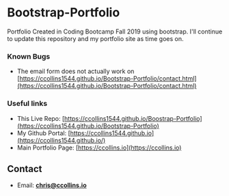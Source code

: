 # Bootstrap-Portfolio

Portfolio Created in Coding Bootcamp Fall 2019 using bootstrap. I'll continue to update this repository and my portfolio site as time goes on.

### Known Bugs
* The email form does not actually work on [https://ccollins1544.github.io/Bootstrap-Portfolio/contact.html](https://ccollins1544.github.io/Bootstrap-Portfolio/contact.html)

### Useful links
* This Live Repo: [https://ccollins1544.github.io/Boostrap-Portfolio](https://ccollins1544.github.io/Bootstrap-Portfolio)
* My Github Portal: [https://ccollins1544.github.io](https://ccollins1544.github.io/)
* Main Portfolio Page: [https://ccollins.io](https://ccollins.io)

## Contact
* Email: **chris@ccollins.io**
